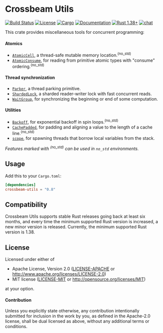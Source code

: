 # Crossbeam Utils

[![Build Status](https://github.com/crossbeam-rs/crossbeam/workflows/CI/badge.svg)](
https://github.com/crossbeam-rs/crossbeam/actions)
[![License](https://img.shields.io/badge/license-MIT_OR_Apache--2.0-blue.svg)](
https://github.com/crossbeam-rs/crossbeam/tree/master/crossbeam-utils#license)
[![Cargo](https://img.shields.io/crates/v/crossbeam-utils.svg)](
https://crates.io/crates/crossbeam-utils)
[![Documentation](https://docs.rs/crossbeam-utils/badge.svg)](
https://docs.rs/crossbeam-utils)
[![Rust 1.38+](https://img.shields.io/badge/rust-1.38+-lightgray.svg)](
https://www.rust-lang.org)
[![chat](https://img.shields.io/discord/569610676205781012.svg?logo=discord)](https://discord.com/invite/JXYwgWZ)

This crate provides miscellaneous tools for concurrent programming:

#### Atomics

* [`AtomicCell`], a thread-safe mutable memory location.<sup>(no_std)</sup>
* [`AtomicConsume`], for reading from primitive atomic types with "consume" ordering.<sup>(no_std)</sup>

#### Thread synchronization

* [`Parker`], a thread parking primitive.
* [`ShardedLock`], a sharded reader-writer lock with fast concurrent reads.
* [`WaitGroup`], for synchronizing the beginning or end of some computation.

#### Utilities

* [`Backoff`], for exponential backoff in spin loops.<sup>(no_std)</sup>
* [`CachePadded`], for padding and aligning a value to the length of a cache line.<sup>(no_std)</sup>
* [`scope`], for spawning threads that borrow local variables from the stack.

*Features marked with <sup>(no_std)</sup> can be used in `no_std` environments.*<br/>

[`AtomicCell`]: https://docs.rs/crossbeam-utils/*/crossbeam_utils/atomic/struct.AtomicCell.html
[`AtomicConsume`]: https://docs.rs/crossbeam-utils/*/crossbeam_utils/atomic/trait.AtomicConsume.html
[`Parker`]: https://docs.rs/crossbeam-utils/*/crossbeam_utils/sync/struct.Parker.html
[`ShardedLock`]: https://docs.rs/crossbeam-utils/*/crossbeam_utils/sync/struct.ShardedLock.html
[`WaitGroup`]: https://docs.rs/crossbeam-utils/*/crossbeam_utils/sync/struct.WaitGroup.html
[`Backoff`]: https://docs.rs/crossbeam-utils/*/crossbeam_utils/struct.Backoff.html
[`CachePadded`]: https://docs.rs/crossbeam-utils/*/crossbeam_utils/struct.CachePadded.html
[`scope`]: https://docs.rs/crossbeam-utils/*/crossbeam_utils/thread/fn.scope.html

## Usage

Add this to your `Cargo.toml`:

```toml
[dependencies]
crossbeam-utils = "0.8"
```

## Compatibility

Crossbeam Utils supports stable Rust releases going back at least six months,
and every time the minimum supported Rust version is increased, a new minor
version is released. Currently, the minimum supported Rust version is 1.38.

## License

Licensed under either of

 * Apache License, Version 2.0 ([LICENSE-APACHE](LICENSE-APACHE) or http://www.apache.org/licenses/LICENSE-2.0)
 * MIT license ([LICENSE-MIT](LICENSE-MIT) or http://opensource.org/licenses/MIT)

at your option.

#### Contribution

Unless you explicitly state otherwise, any contribution intentionally submitted
for inclusion in the work by you, as defined in the Apache-2.0 license, shall be
dual licensed as above, without any additional terms or conditions.
